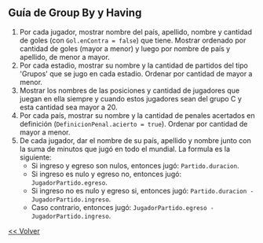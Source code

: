## Guía de Group By y Having

1. Por cada jugador, mostrar nombre del país, apellido, nombre y cantidad de goles (con `Gol.enContra = false`) que tiene. Mostrar ordenado por cantidad de goles (mayor a menor) y luego por nombre de país y apellido, de menor a mayor.
1. Por cada estadio, mostrar su nombre y la cantidad de partidos del tipo 'Grupos' que se jugo en cada estadio. Ordenar por cantidad de mayor a menor.
1. Mostrar los nombres de las posiciones y cantidad de jugadores que juegan en ella siempre y cuando estos jugadores sean del grupo C y esta cantidad sea mayor a 20.
1. Por cada país, mostrar su nombre y la cantidad de penales acertados en definición (`DefinicionPenal.acierto = true`). Ordenar por cantidad de mayor a menor.
1. De cada jugador, dar el nombre de su país, apellido y nombre junto con la suma de minutos que jugó en todo el mundial. La formula es la siguiente:
    - Si ingreso y egreso son nulos, entonces jugó: `Partido.duracion`.
    - Si ingreso es nulo y egreso no, entonces jugó: `JugadorPartido.egreso`.
    - Si ingreso no es nulo y egreso si, entonces jugó: `Partido.duracion - JugadorPartido.ingreso`.
    - Caso contrario, entonces jugó: `JugadorPartido.egreso - JugadorPartido.ingreso`.

[<< Volver](README.md)